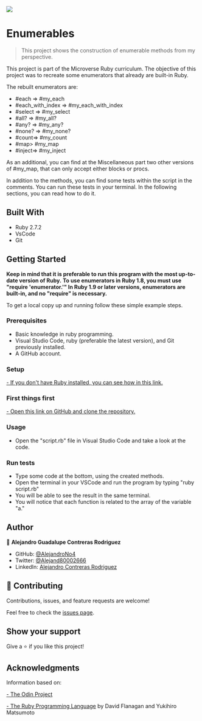 ![](https://img.shields.io/badge/Microverse-blueviolet)

# Enumerables

> This project shows the construction of enumerable methods from my perspective.

This project is part of the Microverse Ruby curriculum. The objective of this project was to recreate some enumerators that already are built-in Ruby.


The rebuilt enumerators are:
- #each => #my_each
- #each_with_index => #my_each_with_index
- #select => #my_select
- #all? => #my_all?
- #any? => #my_any?
- #none? => #my_none?
- #count=> #my_count
- #map> #my_map
- #inject=> #my_inject

As an additional, you can find at the Miscellaneous part two other versions of #my_map, that can only accept either blocks or procs.

In addition to the methods, you can find some tests within the script in the comments. You can run these tests in your terminal. In the following sections, you can read how to do it.

## Built With

- Ruby 2.7.2
- VsCode
- Git

## Getting Started

**Keep in mind that it is preferable to run this program with the most up-to-date version of Ruby.**
**To use enumerators in Ruby 1.8, you must use "require 'enumerator.'" In Ruby 1.9 or later versions, enumerators are built-in, and no "require" is necessary.**


To get a local copy up and running follow these simple example steps.

### Prerequisites

- Basic knowledge in ruby programming.
- Visual Studio Code, ruby (preferable the latest version), and Git previously installed.
- A GitHub account.

### Setup

[- If you don't have Ruby installed, you can see how in this link.](https://www.ruby-lang.org/en/documentation/installation)

### First things first

[- Open this link on GitHub and clone the repository.](https://github.com/AlejandroNo4/Enumerables/tree/feature-enumerables)

### Usage

- Open the "script.rb" file in Visual Studio Code and take a look at the code.

### Run tests

- Type some code at the bottom, using the created methods.
- Open the terminal in your VSCode and run the program by typing "ruby script.rb"
- You will be able to see the result in the same terminal. 
- You will notice that each function is related to the array of the variable "a."


## Author

👤 **Alejandro Guadalupe Contreras Rodriguez**

- GitHub: [@AlejandroNo4](https://github.com/AlejandroNo4)
- Twitter: [@Alejand80002666](https://twitter.com/alejand80002666)
- LinkedIn: [Alejandro Contreras Rodriguez](https://www.linkedin.com/in/alejandro-contreras-rodriguez-b524821b5/)

## 🤝 Contributing

Contributions, issues, and feature requests are welcome!

Feel free to check the [issues page](https://github.com/AlejandroNo4/Enumerables/issues).

## Show your support

Give a ⭐️ if you like this project!

## Acknowledgments
Information based on:

[- The Odin Project](https://www.theodinproject.com/courses/ruby-programming)

[- The Ruby Programming Language](https://www.amazon.com/-/es/David-Flanagan/dp/0596516177) by David Flanagan and Yukihiro Matsumoto
